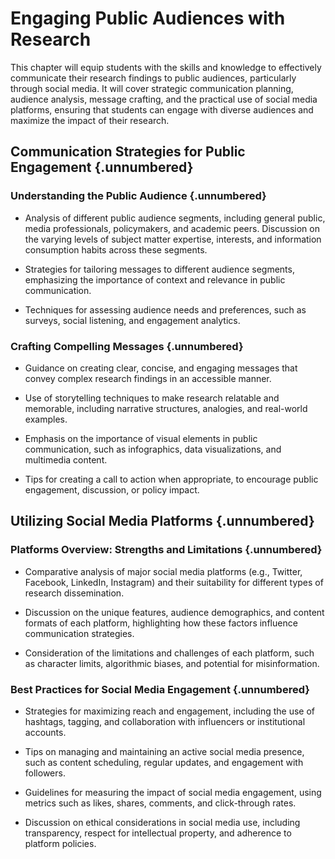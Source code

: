 # Engaging Public Audiences with Research

This chapter will equip students with the skills and knowledge to effectively communicate their research findings to public audiences, particularly through social media. It will cover strategic communication planning, audience analysis, message crafting, and the practical use of social media platforms, ensuring that students can engage with diverse audiences and maximize the impact of their research.

## Communication Strategies for Public Engagement {.unnumbered}

### Understanding the Public Audience {.unnumbered}

- Analysis of different public audience segments, including general public, media professionals, policymakers, and academic peers. Discussion on the varying levels of subject matter expertise, interests, and information consumption habits across these segments.

- Strategies for tailoring messages to different audience segments, emphasizing the importance of context and relevance in public communication.

- Techniques for assessing audience needs and preferences, such as surveys, social listening, and engagement analytics.

### Crafting Compelling Messages {.unnumbered}

- Guidance on creating clear, concise, and engaging messages that convey complex research findings in an accessible manner.

- Use of storytelling techniques to make research relatable and memorable, including narrative structures, analogies, and real-world examples.

- Emphasis on the importance of visual elements in public communication, such as infographics, data visualizations, and multimedia content.

- Tips for creating a call to action when appropriate, to encourage public engagement, discussion, or policy impact.

## Utilizing Social Media Platforms {.unnumbered}

### Platforms Overview: Strengths and Limitations {.unnumbered}

- Comparative analysis of major social media platforms (e.g., Twitter, Facebook, LinkedIn, Instagram) and their suitability for different types of research dissemination.

- Discussion on the unique features, audience demographics, and content formats of each platform, highlighting how these factors influence communication strategies.

- Consideration of the limitations and challenges of each platform, such as character limits, algorithmic biases, and potential for misinformation.

### Best Practices for Social Media Engagement {.unnumbered}

- Strategies for maximizing reach and engagement, including the use of hashtags, tagging, and collaboration with influencers or institutional accounts.

- Tips on managing and maintaining an active social media presence, such as content scheduling, regular updates, and engagement with followers.

- Guidelines for measuring the impact of social media engagement, using metrics such as likes, shares, comments, and click-through rates.

- Discussion on ethical considerations in social media use, including transparency, respect for intellectual property, and adherence to platform policies.
